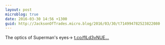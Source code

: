 ```yaml
---
layout: post
microblog: true
date: 2016-03-30 14:56 +1300
guid: http://JacksonOfTrades.micro.blog/2016/03/30/t714994782523822080.html
---
```

The optics of Superman's eyes→ [t.co/flLd3vNUE...](https://t.co/flLd3vNUEJ)
